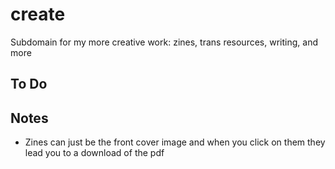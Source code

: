 # create
Subdomain for my more creative work: zines, trans resources, writing, and more

## To Do

## Notes
* Zines can just be the front cover image and when you click on them they lead you to a download of the pdf
